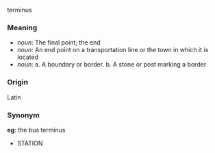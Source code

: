 terminus
### Meaning
+ _noun_: The final point; the end
+ _noun_: An end point on a transportation line or the town in which it is located
+ _noun_: 
   a. A boundary or border.
   b. A stone or post marking a border

### Origin

Latin

### Synonym

__eg__: the bus terminus

+ STATION



